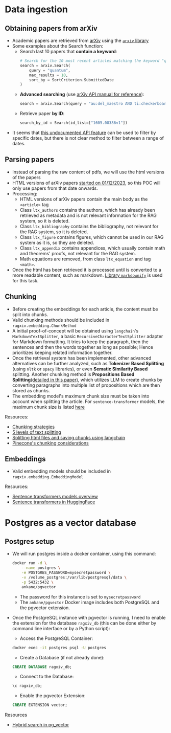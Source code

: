 # Data ingestion

## Obtaining papers from arXiv

- Academic papers are retrieved from [arXiv](https://arxiv.org) using the [`arxiv` library](http://lukasschwab.me/arxiv.py/arxiv.html)
- Some examples about the Search function:
    - Search last 10 papers that **contain a keyword**:
        ```python
        # Search for the 10 most recent articles matching the keyword "quantum."
        search = arxiv.Search(
            query = "quantum",
            max_results = 10,
            sort_by = SortCriterion.SubmittedDate
        )
        ```
    - **Advanced searching** (use [arXiv API manual for reference](https://arxiv.org/help/api/user-manual#query_details)):
        ```python
        search = arxiv.Search(query = "au:del_maestro AND ti:checkerboard")
        ```
    - Retrieve paper **by ID**:
        ```python
        search_by_id = Search(id_list=["1605.08386v1"])
        ```
- It seems that [this undocumented API feature](https://groups.google.com/g/arxiv-api/c/mAFYT2VRpK0?pli=1) can be used to filter by specific dates, but there is not clear method to filter between a range of dates.


## Parsing papers

- Instead of parsing the raw content of pdfs, we will use the html versions of the papers
- HTML versions of arXiv papers [started on 01/12/2023](https://arxiv.org/html/2402.08954v1), so this POC will only use papers from that date onwards.
- Processing:
    - HTML versions of arXiv papers contain the main body as the `<article>` tag
    - Class `ltx_authors` contains the authors, which has already been retrieved as metadata and is not relevant information for the RAG system, so it is deleted.
    - Class `ltx_bibliography` contains the bibliography, not relevant for the RAG system, so it is deleted.
    - Class `ltx_figure` contains figures, which cannot be used in our RAG system as it is, so they are deleted.
    - Class `ltx_appendix` contains appendices, which usually contain math and theorems' proofs, not relevant for the RAG system.
    - Math equations are removed, from class `ltx_equation` and tag `<math>`.
- Once the html has been retrieved it is processed until is converted to a more readable content, such as markdown. [Library `markdownify`](https://python.langchain.com/v0.2/docs/integrations/document_transformers/markdownify/) is used for this task.


## Chunking

- Before creating the embeddings for each article, the content must be split into chunks.
- Valid chunking methods should be included in `ragxiv.embedding.ChunkMethod`
- A initial proof-of-concept will be obtained using `langchain`'s `MarkdownTextSplitter`, a basic `RecursiveCharacterTextSplitter` adapter for Markdown formatting. It tries to keep the paragraph, then the sentences and then the words together as long as possible; Hence prioritizes keeping related information together.
- Once the retrieval system has been implemented, other advanced alternatives can be further analyzed, such as **Tokenizer Based Splitting** (using `nltk` or `spacy` libraries), or even **Sematic Similarity Based** splitting. Another chunking method is **Propositions Based Splitting**[(detailed in this paper)](https://arxiv.org/pdf/2312.06648.pdf), which utilizes LLM to create chunks by converting paragraphs into multiple list of propositions which are then stored as chunks.
- The embedding model's maximum chunk size must be taken into account when splitting the article. For `sentence-transformer` models, the maximum chunk size is listed [here](https://www.sbert.net/docs/sentence_transformer/pretrained_models.html#model-overview)

Resources:
- [Chunking strategies](https://medium.com/@rahulpant.me/chunking-text-splitting-strategies-llms-579ab4ede2eb)
- [5 levels of text splitting](https://github.com/FullStackRetrieval-com/RetrievalTutorials/blob/main/tutorials/LevelsOfTextSplitting/5_Levels_Of_Text_Splitting.ipynb)
- [Splitting html files and saving chunks using langchain](https://stackoverflow.com/questions/78481278/splitting-html-file-and-saving-chunks-using-langchain)
- [Pinecone's chunking considerations](https://www.pinecone.io/learn/chunking-strategies/)


## Embeddings

- Valid embedding models should be included in `ragxiv.embedding.EmbeddingModel`

Resources:
- [Sentence transformers models overview](https://www.sbert.net/docs/sentence_transformer/pretrained_models.html#model-overview)
- [Sentence transformers in HuggingFace](https://huggingface.co/docs/hub/sentence-transformers)


# Postgres as a vector database

## Postgres setup

- We will run postgres inside a docker container, using this command:

    ```bash
    docker run -d \
        --name postgres \
        -e POSTGRES_PASSWORD=mysecretpassword \
        -v /volume_postgres:/var/lib/postgresql/data \
        -p 5432:5432 \
        ankane/pgvector
    ```

    - The password for this instance is set to `mysecretpassword`
    - The `ankane/pgvector` Docker image includes both PostgreSQL and the pgvector extension.

- Once the PostgreSQL instance with pgvector is running, I need to enable the extension for the database `ragxiv_db` (this can be done either by command line interface or by a Python script):
    - Access the PostgreSQL Container:
    ```bash
    docker exec -it postgres psql -U postgres
    ```
    - Create a Database (if not already done):
    ```sql
    CREATE DATABASE ragxiv_db;
    ```
    - Connect to the Database:
    ```sql
    \c ragxiv_db;
    ```
    - Enable the pgvector Extension:
    ```sql
    CREATE EXTENSION vector;
    ```
 Resources
 - [Hybrid search in pg_vector](https://github.com/pgvector/pgvector-python/blob/master/examples/hybrid_search.py#L46)
